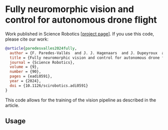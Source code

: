 # Fully neuromorphic vision and control for autonomous drone flight

Work published in Science Robotics \[[project page](https://mavlab.tudelft.nl/fully_neuromorphic_drone)\]. If you use this code, please cite our work:
```bibtex
@article{paredesvalles2024fully,
  author = {F. Paredes-Vallés  and J. J. Hagenaars  and J. Dupeyroux  and S. Stroobants  and Y. Xu  and G. C. H. E. de Croon},
  title = {Fully neuromorphic vision and control for autonomous drone flight},
  journal = {Science Robotics},
  volume = {9},
  number = {90},
  pages = {eadi0591},
  year = {2024},
  doi = {10.1126/scirobotics.adi0591}
}
```

This code allows for the training of the vision pipeline as described in the article.

## Usage
